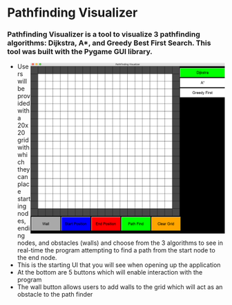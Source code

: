 # Pathfinding Visualizer

### Pathfinding Visualizer is a tool to visualize 3 pathfinding algorithms: Dijkstra, A*, and Greedy Best First Search. This tool was built with the Pygame GUI library. 


<img src="images/BareBones.png" width="450" align="right" style="float:right;">

- Users will be provided with a 20x20 grid with which they can place starting nodes, ending nodes, and obstacles (walls) and choose from the 3 algorithms to see in real-time the program attempting to find a path from the start node to the end node.
- This is the starting UI that you will see when opening up the application
- At the bottom are 5 buttons which will enable interaction with the program
- The wall button allows users to add walls to the grid which will act as an obstacle to the path finder
